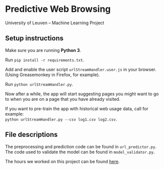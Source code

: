 # Predictive Web Browsing
University of Leuven – Machine Learning Project

## Setup instructions
Make sure you are running **Python 3**.

Run `pip install -r requirements.txt`.  

Add and enable the user script `urlStreamHandler.user.js` in your browser. (Using Greasemonkey in Firefox, for example).  

Run `python urlStreamHandler.py`. 

Now after a while, the app will start suggesting pages you might want to go to when you are on a page that you have already visited.  

If you want to pre-train the app with historical web usage data, call for example:  
`python urlStreamHandler.py --csv log1.csv log2.csv`.


## File descriptions
The preprocessing and prediction code can be found in `url_predictor.py`.  
The code used to validate the model can be found in `model_validator.py`.

The hours we worked on this project can be found [here](https://docs.google.com/spreadsheets/d/1L8jPud9az4ppOUDhL3XCcTqYnGwVR8CMIRk6lBs5M20/edit?usp=sharing).
